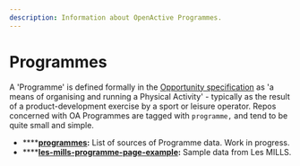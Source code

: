 ```yaml
---
description: Information about OpenActive Programmes.
---
```


# Programmes

A 'Programme' is defined formally in the [Opportunity specification](https://www.openactive.io/modelling-opportunity-data/#programmes-and-brands) as 'a means of organising and running a Physical Activity' - typically as the result of a product-development exercise by a sport or leisure operator. Repos concerned with OA Programmes are tagged with `programme,` and tend to be quite small and simple.

* \*\*\*\*[**programmes**](https://github.com/openactive/programmes)**:** List of sources of Programme data. Work in progress.
* \*\*\*\*[**les-mills-programme-page-example**](https://github.com/openactive/les-mills-programme-page-example)**:** Sample data from Les MILLS. 


